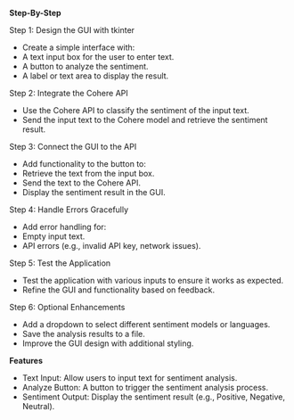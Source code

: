 **Step-By-Step**  

Step 1: Design the GUI with tkinter
- Create a simple interface with:
- A text input box for the user to enter text.
- A button to analyze the sentiment.
- A label or text area to display the result.

Step 2: Integrate the Cohere API
- Use the Cohere API to classify the sentiment of the input text.
- Send the input text to the Cohere model and retrieve the sentiment result.

Step 3: Connect the GUI to the API
- Add functionality to the button to:
- Retrieve the text from the input box.
- Send the text to the Cohere API.
- Display the sentiment result in the GUI.

Step 4: Handle Errors Gracefully
- Add error handling for:
- Empty input text.
- API errors (e.g., invalid API key, network issues).

Step 5: Test the Application
- Test the application with various inputs to ensure it works as expected.
- Refine the GUI and functionality based on feedback.

Step 6: Optional Enhancements
- Add a dropdown to select different sentiment models or languages.
- Save the analysis results to a file.
- Improve the GUI design with additional styling.

**Features**
- Text Input: Allow users to input text for sentiment analysis.
- Analyze Button: A button to trigger the sentiment analysis process.
- Sentiment Output: Display the sentiment result (e.g., Positive, Negative, Neutral).
